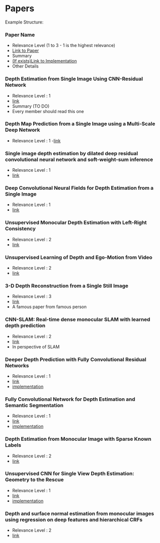
# Papers

Example Structure:

### Paper Name 
- Relevance Level (1 to 3 - 1 is the highest relevance)
- [Link to Paper](www.example.com)
- Summary 
- [(If exists)Link to Implementation](www.example.com)
- Other Details

### Depth Estimation from Single Image Using CNN-Residual Network
- Relevance Level : 1
- [link](http://cs231n.stanford.edu/reports/2017/pdfs/203.pdf)
- Summary (TO DO)
- Every member should read this one

### Depth Map Prediction from a Single Image using a Multi-Scale Deep Network
- Relevance Level : 1
-[link](https://arxiv.org/pdf/1406.2283.pdf)

### Single image depth estimation by dilated deep residual convolutional neural network and soft-weight-sum inference 
- Relevance Level : 1 
- [link](https://arxiv.org/abs/1705.00534)

### Deep Convolutional Neural Fields for Depth Estimation from a Single Image
- Relevance Level : 1 
- [link](https://arxiv.org/abs/1411.6387)

### Unsupervised Monocular Depth Estimation with Left-Right Consistency
- Relevance Level : 2
- [link](https://arxiv.org/abs/1609.03677)

### Unsupervised Learning of Depth and Ego-Motion from Video
- Relevance Level : 2
- [link](https://people.eecs.berkeley.edu/~tinghuiz/projects/SfMLearner/cvpr17_sfm_final.pdf)

### 3-D Depth Reconstruction from a Single Still Image
- Relevance Level : 3 
- [link](http://www.cs.cornell.edu/~asaxena/learningdepth/saxena_ijcv07_learningdepth.pdf)
- A famous paper from famous person 

### CNN-SLAM: Real-time dense monocular SLAM with learned depth prediction
- Relevance Level : 2
- [link](https://arxiv.org/abs/1704.03489)
- In perspective of SLAM

### Deeper Depth Prediction with Fully Convolutional Residual Networks
- Relevance Level : 1
- [link](https://arxiv.org/pdf/1606.00373.pdf)
- [implementation](https://github.com/iro-cp/FCRN-DepthPrediction)

### Fully Convolutional Network for Depth Estimation and Semantic Segmentation
- Relevance Level : 1
- [link](http://cs231n.stanford.edu/reports/2017/pdfs/209.pdf)
- [implementation](https://github.com/iapatil/depth-semantic-fully-conv)

### Depth Estimation from Monocular Image with Sparse Known Labels
- Relevance Level : 2
- [link](http://sunw.csail.mit.edu/abstract/Depth_Estimation_from.pdf)

### Unsupervised CNN for Single View Depth Estimation: Geometry to the Rescue
- Relevance Level : 1
- [link](https://arxiv.org/pdf/1603.04992.pdf)
- [implementation](https://github.com/Ravi-Garg/Unsupervised_Depth_Estimation) 

### Depth and surface normal estimation from monocular images using regression on deep features and hierarchical CRFs
- Relevance Level : 2
- [link](http://users.cecs.anu.edu.au/~yuchao/files/Li_Depth_and_Surface_2015_CVPR_paper.pdf)

